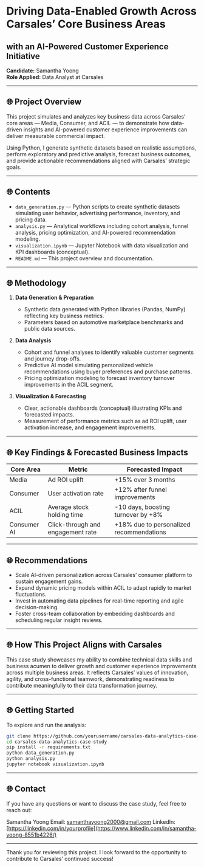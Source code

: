 #  Driving Data-Enabled Growth Across Carsales’ Core Business Areas  
## with an AI-Powered Customer Experience Initiative  

**Candidate:** Samantha Yoong  
**Role Applied:** Data Analyst at Carsales  

---

## 🌐 Project Overview

This project simulates and analyzes key business data across Carsales’ core areas — Media, Consumer, and ACIL — to demonstrate how data-driven insights and AI-powered customer experience improvements can deliver measurable commercial impact.

Using Python, I generate synthetic datasets based on realistic assumptions, perform exploratory and predictive analysis, forecast business outcomes, and provide actionable recommendations aligned with Carsales’ strategic goals.

---

## 🌐 Contents

- `data_generation.py` — Python scripts to create synthetic datasets simulating user behavior, advertising performance, inventory, and pricing data.  
- `analysis.py` — Analytical workflows including cohort analysis, funnel analysis, pricing optimization, and AI-powered recommendation modeling.  
- `visualization.ipynb` — Jupyter Notebook with data visualization and KPI dashboards (conceptual).  
- `README.md` — This project overview and documentation.

---

## 🌐 Methodology

1. **Data Generation & Preparation**  
   - Synthetic data generated with Python libraries (Pandas, NumPy) reflecting key business metrics.  
   - Parameters based on automotive marketplace benchmarks and public data sources.  

2. **Data Analysis**  
   - Cohort and funnel analyses to identify valuable customer segments and journey drop-offs.  
   - Predictive AI model simulating personalized vehicle recommendations using buyer preferences and purchase patterns.  
   - Pricing optimization modeling to forecast inventory turnover improvements in the ACIL segment.  

3. **Visualization & Forecasting**  
   - Clear, actionable dashboards (conceptual) illustrating KPIs and forecasted impacts.  
   - Measurement of performance metrics such as ad ROI uplift, user activation increase, and engagement improvements.  

---

## 🌐 Key Findings & Forecasted Business Impacts

| Core Area      | Metric                             | Forecasted Impact                      |
|----------------|----------------------------------|--------------------------------------|
| Media          | Ad ROI uplift                    | +15% over 3 months                   |
| Consumer       | User activation rate             | +12% after funnel improvements       |
| ACIL           | Average stock holding time       | -10 days, boosting turnover by +8%   |
| Consumer AI    | Click-through and engagement rate | +18% due to personalized recommendations |

---

## 🌐 Recommendations

- Scale AI-driven personalization across Carsales’ consumer platform to sustain engagement gains.  
- Expand dynamic pricing models within ACIL to adapt rapidly to market fluctuations.  
- Invest in automating data pipelines for real-time reporting and agile decision-making.  
- Foster cross-team collaboration by embedding dashboards and scheduling regular insight reviews.

---

## 🌐 How This Project Aligns with Carsales

This case study showcases my ability to combine technical data skills and business acumen to deliver growth and customer experience improvements across multiple business areas. It reflects Carsales’ values of innovation, agility, and cross-functional teamwork, demonstrating readiness to contribute meaningfully to their data transformation journey.

---

## 🌐 Getting Started

To explore and run the analysis:

```bash
git clone https://github.com/yourusername/carsales-data-analytics-case-study.git
cd carsales-data-analytics-case-study
pip install -r requirements.txt
python data_generation.py
python analysis.py
jupyter notebook visualization.ipynb
```
---

## 🌐 Contact

If you have any questions or want to discuss the case study, feel free to reach out:

Samantha Yoong
Email: samanthayoong2000@gmail.com
LinkedIn: [https://linkedin.com/in/yourprofile](https://www.linkedin.com/in/samantha-yoong-8551b4226/)

---

Thank you for reviewing this project. I look forward to the opportunity to contribute to Carsales’ continued success!
